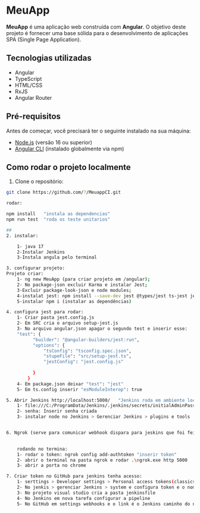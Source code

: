 # MeuApp

**MeuApp** é uma aplicação web construída com **Angular**. O objetivo deste projeto é fornecer uma base sólida para o desenvolvimento de aplicações SPA (Single Page Application).

## Tecnologias utilizadas

- Angular
- TypeScript
- HTML/CSS
- RxJS
- Angular Router

## Pré-requisitos

Antes de começar, você precisará ter o seguinte instalado na sua máquina:

- [Node.js](https://nodejs.org/) (versão 16 ou superior)
- [Angular CLI](https://angular.io/cli) (instalado globalmente via npm)

## Como rodar o projeto localmente

1. Clone o repositório:

```bash
git clone https://github.com/?/MeuappCI.git

rodar:

npm install   "instala as dependencias"  
npm run test  "roda os teste unitarios"

## 
2. instalar:

    1- java 17
    2-Instalar Jenkins
    3-Instala angula pelo terminal

3. configurar projeto:
Projeto criar:
    1- ng new MeuApp (para criar projeto em /angular);
    2- No package-json excluir Karma e instalar Jest;
    3-Excluir package-look-json e node modules;
    4-instalat jest: npm install --save-dev jest @types/jest ts-jest jest-preset-angular
    5-instalar npm i (instalar as dependências)

4. configura jest para rodar:
    1- Criar pasta jest.config.js
    2- Em SRC cria o arquivo setup-jest.js
    3- No arquivo angular.json apagar o segundo test e inserir esse:
    "test": {
          "builder": "@angular-builders/jest:run",
          "options": {
              "tsConfig": "tsconfig.spec.json",
              "stupeFile": "src/setup-jest.ts",
              "jestConfig": "jest.config.js"
            
          }
        }
    4- Em package.json deixar "test": "jest"
    5- Em ts.config inserir "esModuleInterop": true

5. Abrir Jenkins http://localhost:5000/   "Jenkins roda em ambiente local"
    1- file:///C:/ProgramData/Jenkins/.jenkins/secrets/initialAdminPassword  para pegar a senha
    2- senha: Inserir senha criada
    3- instalar node no Jenkins > Gerenciar Jenkins > plugins e tools


6. Ngrok (serve para comunicar webhook dispara para jeskins que foi feito o commit no GitHub ai ele roda a  pipeline)
    

    rodando no termina:
    1- rodar o token: ngrok config add-authtoken "inserir token"
    2- abrir o terminal na pasta ngrok e rodar .\ngrok.exe http 5000
    3- abrir a porta no chrome

7. Criar token no GitHub para jenkins tenha acesso:
    1- serttings > Developer settings > Personal access tokens(classics) e seta repôs e gerar token 
    2- No jenkis > gerenciar Jenkins > system e configura token e o nome da pipeline é 'meuapp_ci'
    3- No projeto visual studio cria a pasta jenkinsfile
    4- No Jenkins em nova tarefa configurar a pipeline
    5- No GitHub em settings webhooks e o link é o Jenkins caminho do nrok do terminal;


